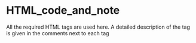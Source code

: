 # HTML_code_and_note

<p>All the required HTML tags are used here. A detailed description of the tag is given in the comments next to each tag</p>